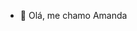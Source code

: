 - 👋 Olá, me chamo Amanda
<!---
mandextech22/mandextech22 is a ✨ special ✨ repository because its `README.md` (this file) appears on your GitHub profile.
You can click the Preview link to take a look at your changes.
--->
